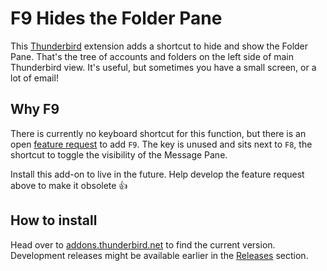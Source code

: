 # F9 Hides the Folder Pane

This [Thunderbird](https://thunderbird.net) extension adds a shortcut to
hide and show the Folder Pane. That's the tree of accounts and folders on the
left side of main Thunderbird view. It's useful, but sometimes you have a small
screen, or a lot of email!

## Why F9

There is currently no keyboard shortcut for this function, but there is an open
[feature request](https://bugzilla.mozilla.org/show_bug.cgi?id=874017)
to add `F9`. The key is unused and sits next to `F8`, the shortcut to toggle the
visibility of the Message Pane.

Install this add-on to live in the future. Help develop the feature request
above to make it obsolete 👍

## How to install

Head over to [addons.thunderbird.net][f9] to find the current version.
Development releases might be available earlier in the [Releases] section.

  [f9]:
  https://addons.thunderbird.net/thunderbird/addon/f9-hides-the-folder-pane/
  [releases]: https://github.com/dreadnaut/f9-hides-the-folder-pane/releases

